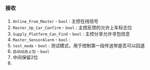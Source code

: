 ### 接收
#### 
1. `Online_From_Master` - `bool` : 主控在线信号
2. `Master_Up_Car_Confirm` - `bool`  : 主控反馈的允许上车标志位
3. `Supply_Platform_Can_Find` - `bool`  : 主控分享允许寻包信息
4. `Master_SensorAlarm` - `bool` :
5. `test_mode` - `bool` : 测试模式，用于控制第一段传送带是否可以回退
6. `启动动态上包` - `bool`
7. 中间保留2位
8. 